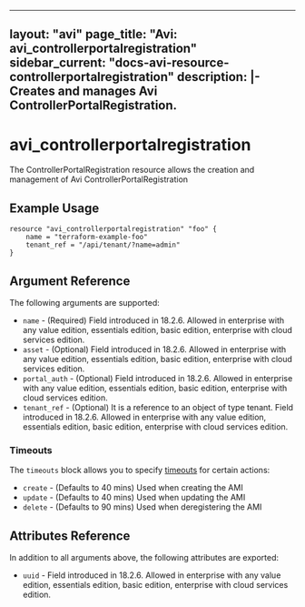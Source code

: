 <!--
    Copyright 2021 VMware, Inc.
    SPDX-License-Identifier: Mozilla Public License 2.0
-->
---
layout: "avi"
page_title: "Avi: avi_controllerportalregistration"
sidebar_current: "docs-avi-resource-controllerportalregistration"
description: |-
  Creates and manages Avi ControllerPortalRegistration.
---

# avi_controllerportalregistration

The ControllerPortalRegistration resource allows the creation and management of Avi ControllerPortalRegistration

## Example Usage

```hcl
resource "avi_controllerportalregistration" "foo" {
    name = "terraform-example-foo"
    tenant_ref = "/api/tenant/?name=admin"
}
```

## Argument Reference

The following arguments are supported:

* `name` - (Required) Field introduced in 18.2.6. Allowed in enterprise with any value edition, essentials edition, basic edition, enterprise with cloud services edition.
* `asset` - (Optional) Field introduced in 18.2.6. Allowed in enterprise with any value edition, essentials edition, basic edition, enterprise with cloud services edition.
* `portal_auth` - (Optional) Field introduced in 18.2.6. Allowed in enterprise with any value edition, essentials edition, basic edition, enterprise with cloud services edition.
* `tenant_ref` - (Optional) It is a reference to an object of type tenant. Field introduced in 18.2.6. Allowed in enterprise with any value edition, essentials edition, basic edition, enterprise with cloud services edition.


### Timeouts

The `timeouts` block allows you to specify [timeouts](https://www.terraform.io/docs/configuration/resources.html#timeouts) for certain actions:

* `create` - (Defaults to 40 mins) Used when creating the AMI
* `update` - (Defaults to 40 mins) Used when updating the AMI
* `delete` - (Defaults to 90 mins) Used when deregistering the AMI

## Attributes Reference

In addition to all arguments above, the following attributes are exported:

* `uuid` -  Field introduced in 18.2.6. Allowed in enterprise with any value edition, essentials edition, basic edition, enterprise with cloud services edition.

